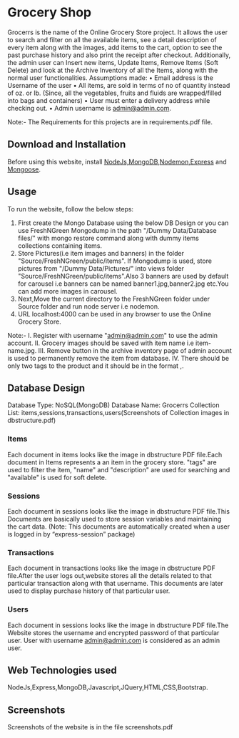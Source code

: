 # Grocery Shop

Grocerrs is the name of the Online Grocery Store project. It allows the user to search and filter on all the available items, see a detail description of every item along with the images, add items to the cart, option to see the past purchase history and also print the receipt after checkout. Additionally, the admin user can Insert new items, Update Items, Remove Items (Soft Delete) and look at the Archive Inventory of all the Items, along with the normal user functionalities.
Assumptions made:
• Email address is the Username of the user
• All items, are sold in terms of no of quantity instead of oz. or lb. (Since, all the vegetables, fruits and fluids are wrapped/filled into bags and containers)
• User must enter a delivery address while checking out.
• Admin username is admin@admin.com.

Note:- The Requirements for this projects are in requirements.pdf file.

## Download and Installation

Before using this website, install [NodeJs,MongoDB,Nodemon,Express](https://blog.udemy.com/node-js-tutorial/#0) and [Mongoose](https://stackoverflow.com/questions/4950144/how-to-install-mongoose-driver-on-nodejs).

## Usage

To run the website, follow the below steps:

1. First create the Mongo Database using the below DB Design or you can use FreshNGreen Mongodump in the path "/Dummy Data/Database files/" with mongo restore command along with dummy items collections containing items.
2. Store Pictures(i.e item images and banners) in the folder "Source/FreshNGreen/public/items". If Mongodump is used, store pictures from "/Dummy Data/Pictures/" into views folder "Source/FreshNGreen/public/items".Also 3 banners are used by default for carousel i.e banners can be named banner1.jpg,banner2.jpg etc.You can add more images in carousel.
3. Next,Move the current directory to the FreshNGreen folder under Source folder and run node server i.e nodemon.
4. URL localhost:4000 can be used in any browser to use the Online Grocery Store.

Note:- 
I. Register with username "admin@admin.com" to use the admin account.
II. Grocery images should be saved with item name i.e item-name.jpg.
III. Remove button in the archive inventory page of admin account is used to permanently remove the item from database. 
IV. There should be only two tags to the product and it should be in the format <category>,<brand-name>.


## Database Design

Database Type: NoSQL(MongoDB)
Database Name: Grocerrs
Collection List: items,sessions,transactions,users(Screenshots of Collection images in dbstructure.pdf)


### Items

Each document in items looks like the image in dbstructure PDF file.Each document in Items represents a an item in the grocery store. "tags" are used to filter the item, "name" and "description" are used for searching and "available" is used for soft delete.

### Sessions

Each document in sessions looks like the image in dbstructure PDF file.This Documents are basically used to store session variables and maintaining the cart data. (Note: This documents are automatically created when a user is logged in by “express-session” package)

### Transactions

Each document in transactions looks like the image in dbstructure PDF file.After the user logs out,website stores all the details related to that particular transaction along with that username. This documents are later used to display purchase history of that particular user.

### Users

Each document in sessions looks like the image in dbstructure PDF file.The Website stores the username and encrypted password of that particular user. User with username admin@admin.com is considered as an admin user.

## Web Technologies used

NodeJs,Express,MongoDB,Javascript,JQuery,HTML,CSS,Bootstrap.

## Screenshots

Screenshots of the website is in the file screenshots.pdf

